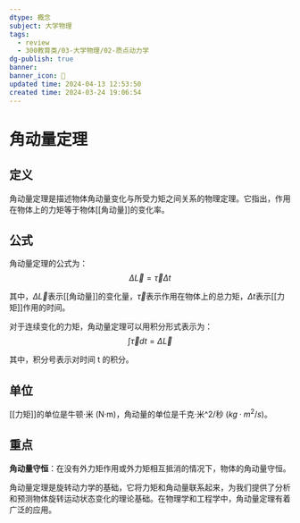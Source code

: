 ```yaml
---
dtype: 概念
subject: 大学物理
tags:
  - review
  - 300教育类/03-大学物理/02-质点动力学
dg-publish: true
banner: 
banner_icon: 🧠
updated time: 2024-04-13 12:53:50
created time: 2024-03-24 19:06:54
---
```


# 角动量定理

## 定义

角动量定理是描述物体角动量变化与所受力矩之间关系的物理定理。它指出，作用在物体上的力矩等于物体[[角动量]]的变化率。

## 公式

角动量定理的公式为：$$\Delta \vec{L} = \vec{\tau} \Delta t$$

其中，$\Delta \vec{L}$表示[[角动量]]的变化量，$\vec{\tau}$表示作用在物体上的总力矩，$\Delta t$表示[[力矩]]作用的时间。

对于连续变化的力矩，角动量定理可以用积分形式表示为：$$\int \vec{\tau} dt = \Delta \vec{L}$$

其中，积分号表示对时间 t 的积分。

## 单位

[[力矩]]的单位是牛顿·米 (N·m)，角动量的单位是千克·米^2/秒 ($kg·m^2/s$)。

## 重点

**角动量守恒**：在没有外力矩作用或外力矩相互抵消的情况下，物体的角动量守恒。

角动量定理是旋转动力学的基础，它将力矩和角动量联系起来，为我们提供了分析和预测物体旋转运动状态变化的理论基础。在物理学和工程学中，角动量定理有着广泛的应用。



